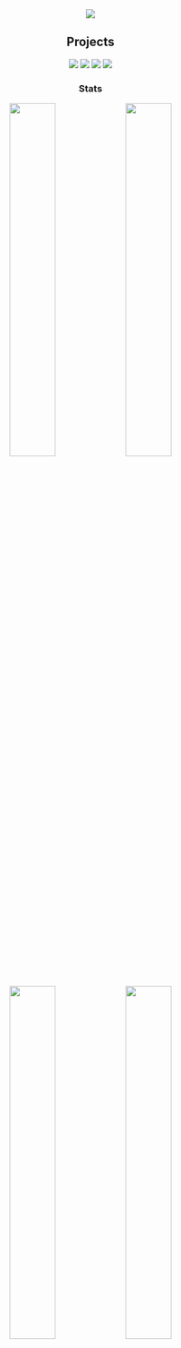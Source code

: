 <div align="center">
  <img src="https://github-readme-stats.vercel.app/api/top-langs/?username=Exhabition&layout=compact&title_color=fff&icon_color=f9f9f9&text_color=9f9f9f&bg_color=151515&border_color=DFCF53">

  <h2>Projects</h2>
  <a href="https://github.com/Exhabition/trace.moe.js"><img src="https://github-readme-stats.vercel.app/api/pin/?username=Exhabition&repo=trace.moe.js&title_color=fff&icon_color=f9f9f9&text_color=9f9f9f&bg_color=151515&border_color=DFCF53"></a>
  <a href="https://github.com/Exhabition/24-7-Rich-Presence"><img src="https://github-readme-stats.vercel.app/api/pin/?username=Exhabition&repo=24-7-Rich-Presence&title_color=fff&icon_color=f9f9f9&text_color=9f9f9f&bg_color=151515&border_color=DFCF53"></a>
  <a href="https://github.com/Exhabition/erisify"><img src="https://github-readme-stats.vercel.app/api/pin/?username=Exhabition&repo=erisify&title_color=fff&icon_color=f9f9f9&text_color=9f9f9f&bg_color=151515&border_color=F495BF"></a>
  <a href="https://github.com/Exhabition/Poindy"><img src="https://github-readme-stats.vercel.app/api/pin/?username=Exhabition&repo=Poindy&title_color=fff&icon_color=f9f9f9&text_color=9f9f9f&bg_color=151515&border_color=DFCF53"></a>
  <div>

  <h3>Stats</h3>
  <a href="https://anilist.co/user/862658/"><img src="https://api.weeby.gg/stats/862658" width="40%" margin-left="5%"></a> <a href="https://anilist.co/user/5413108/"><img src="https://api.weeby.gg/stats/5413108" width="40%"></a>
  <a href="https://anilist.co/user/5334387/"><img src="https://api.weeby.gg/stats/5334387" width="40%"></a> <a href="https://anilist.co/user/665366/"><img src="https://api.weeby.gg/stats/665366" width="40%"></a>
 </div>
